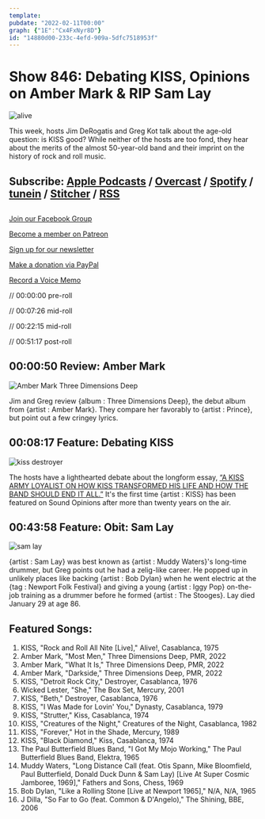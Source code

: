 ```yaml
---
template: 
pubdate: "2022-02-11T00:00"
graph: {"1E":"Cx4FxNyr8D"}
id: "14880d00-233c-4efd-909a-5dfc7518953f"
---
```






# Show 846: Debating KISS, Opinions on Amber Mark & RIP Sam Lay

![alive](https://static.soundopinions.org/images/2022/kiss-alive.jpeg)

This week, hosts Jim DeRogatis and Greg Kot talk about the age-old question: is KISS good? While neither of the hosts are too fond, they hear about the merits of the almost 50-year-old band and their imprint on the history of rock and roll music. 



## Subscribe: [Apple Podcasts](https://itunes.apple.com/us/podcast/sound-opinions/id94793843) / [Overcast](https://overcast.fm/itunes94793843/sound-opinions) / [Spotify](https://open.spotify.com/show/1kNR8YL7TBrQuRxDdS4wtU) / [tunein](https://tunein.com/podcasts/Music-Podcasts/Sound-Opinions-p60273/) / [Stitcher](http://www.stitcher.com/podcast/sound-opinions) / [RSS](https://feeds.simplecast.com/Nn6fjnB0)



## 

[Join our Facebook Group](https://bit.ly/3sivr9T)

[Become a member on Patreon](https://bit.ly/3slWZvc)

[Sign up for our newsletter](https://bit.ly/3eEvRnG)

[Make a donation via PayPal](https://bit.ly/3dmt9lU)

[Record a Voice Memo](https://bit.ly/2RyD5Ah)

// 00:00:00 pre-roll

// 00:07:26 mid-roll

// 00:22:15 mid-roll

// 00:51:17 post-roll



## 00:00:50 Review: Amber Mark

![Amber Mark Three Dimensions Deep](https://static.soundopinions.org/assets/846/1E3.jpg)

Jim and Greg review {album : Three Dimensions Deep}, the debut album from {artist : Amber Mark}. They compare her favorably to {artist : Prince}, but point out a few cringey lyrics.



## 00:08:17 Feature: Debating KISS

![kiss destroyer](https://static.soundopinions.org/images/2022/kiss-cartoon.jpeg)

The hosts have a lighthearted debate about the longform essay, [“A KISS ARMY LOYALIST ON HOW KISS TRANSFORMED HIS LIFE AND HOW THE BAND SHOULD END IT ALL.”](https://www.popmatters.com/kiss-should-end-it-all#content) It's the first time {artist : KISS} has been featured on Sound Opinions after more than twenty years on the air.



## 00:43:58 Feature: Obit: Sam Lay

![sam lay](https://static.soundopinions.org/images/2022/sam.jpeg)

{artist : Sam Lay} was best known as {artist : Muddy Waters}'s long-time drummer, but Greg points out he had a zelig-like career. He popped up in unlikely places like backing {artist : Bob Dylan} when he went electric at the {tag : Newport Folk Festival} and giving a young {artist : Iggy Pop} on-the-job training as a drummer before he formed {artist : The Stooges}. Lay died January 29 at age 86.



## Featured Songs:

1. KISS, "Rock and Roll All Nite [Live]," Alive!, Casablanca, 1975
2. Amber Mark, "Most Men," Three Dimensions Deep, PMR, 2022
3. Amber Mark, "What It Is," Three Dimensions Deep, PMR, 2022
4. Amber Mark, "Darkside," Three Dimensions Deep, PMR, 2022
5. KISS, "Detroit Rock City," Destroyer, Casablanca, 1976
6. Wicked Lester, "She," The Box Set, Mercury, 2001
7. KISS, "Beth," Destroyer, Casablanca, 1976
8. KISS, "I Was Made for Lovin' You," Dynasty, Casablanca, 1979
9. KISS, "Strutter," Kiss, Casablanca, 1974
10. KISS, "Creatures of the Night," Creatures of the Night, Casablanca, 1982
11. KISS, "Forever," Hot in the Shade, Mercury, 1989
12. KISS, "Black Diamond," Kiss, Casablanca, 1974
13. The Paul Butterfield Blues Band, "I Got My Mojo Working," The Paul Butterfield Blues Band, Elektra, 1965
14. Muddy Waters, "Long Distance Call (feat. Otis Spann, Mike Bloomfield, Paul Butterfield, Donald Duck Dunn & Sam Lay) [Live At Super Cosmic Jamboree, 1969]," Fathers and Sons, Chess, 1969
15. Bob Dylan, "Like a Rolling Stone [Live at Newport 1965]," N/A, N/A, 1965
16. J Dilla, "So Far to Go (feat. Common & D'Angelo)," The Shining, BBE, 2006